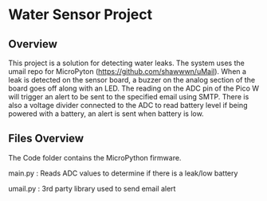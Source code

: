 # Water Sensor Project

## Overview
This project is a solution for detecting water leaks. The system uses the umail repo for MicroPyton (https://github.com/shawwwn/uMail). When a leak is detected on the 
sensor board, a buzzer on the analog section of the board goes off along with an LED. The reading on the ADC pin of the Pico W will trigger an alert to be sent to the specified
email using SMTP. There is also a voltage divider connected to the ADC to read battery level if being powered with a battery, an alert is sent when battery is low.

## Files Overview
The Code folder contains the MicroPython firmware.

main.py : Reads ADC values to determine if there is a leak/low battery

umail.py : 3rd party library used to send email alert
